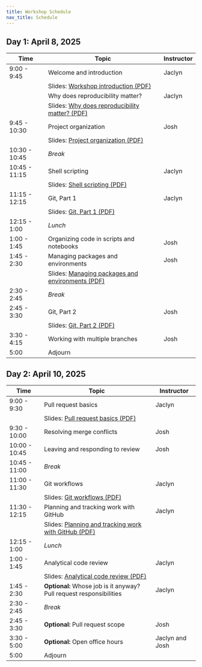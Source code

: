 ```yaml
---
title: Workshop Schedule
nav_title: Schedule
---
```


## Day 1: April 8, 2025

| Time | Topic | Instructor|
|------|-------|-----------|
| 9:00 - 9:45 | Welcome and introduction | Jaclyn |
| | Slides: [Workshop introduction (PDF)](slides/00_workshop-introduction.pdf) | |
|  | Why does reproducibility matter? | Jaclyn |
| | Slides: [Why does reproducibility matter? (PDF)](slides/01_intro-motivation.pdf) | |
| 9:45 - 10:30 | Project organization | Josh |
| | Slides: [Project organization (PDF)](slides/02_project-organization.pdf) | |
| 10:30 - 10:45 | _Break_ | |
| 10:45 - 11:15 | Shell scripting | Jaclyn |
|	| Slides: [Shell scripting (PDF)](slides/03_shell-scripting.pdf) | |
| 11:15 - 12:15 | Git, Part 1 | Jaclyn |
| | Slides: [Git, Part 1 (PDF)](slides/04_git-part-1.pdf) | |
| 12:15 - 1:00 | _Lunch_ | |
| 1:00 - 1:45 | Organizing code in scripts and notebooks | Josh |
| 1:45 - 2:30 | Managing packages and environments | Josh |
| | Slides: [Managing packages and environments (PDF)](slides/06_managing-packages-environments.pdf) | |
| 2:30 - 2:45 | _Break_ | |
| 2:45 - 3:30 | Git, Part 2 | Josh |
| | Slides: [Git, Part 2 (PDF)](slides/07_git-part-2.pdf) | |
| 3:30 - 4:15 | Working with multiple branches | Josh |
| 5:00 | Adjourn | |

## Day 2: April 10, 2025

| Time | Topic | Instructor|
|------|-------|-----------|
| 9:00 - 9:30 | Pull request basics | Jaclyn |
| | Slides: [Pull request basics (PDF)](slides/08_pull-request-basics.pdf) | |
| 9:30 - 10:00 | Resolving merge conflicts | Josh |
| 10:00 - 10:45 | Leaving and responding to review | Josh |
| 10:45 - 11:00 | _Break_ | |
| 11:00 - 11:30 | Git workflows | Jaclyn |
| | Slides: [Git workflows (PDF)](slides/11_git-workflows.pdf) | |
| 11:30 - 12:15 | Planning and tracking work with GitHub | Jaclyn |
| | Slides: [Planning and tracking work with GitHub (PDF)](slides/12_planning-tracking.pdf) | |
| 12:15 - 1:00 | _Lunch_ | |
| 1:00 - 1:45 | Analytical code review | Jaclyn |
| | Slides: [Analytical code review (PDF)](slides/13_analytical-code-review.pdf) | |
| 1:45 - 2:30 | **Optional:** Whose job is it anyway? Pull request responsibilities | Jaclyn |
| 2:30 - 2:45 | _Break_ | |
| 2:45 - 3:30 | **Optional:** Pull request scope | Josh |
| 3:30 - 5:00 | **Optional:** Open office hours | Jaclyn and Josh |
| 5:00 | Adjourn | |
